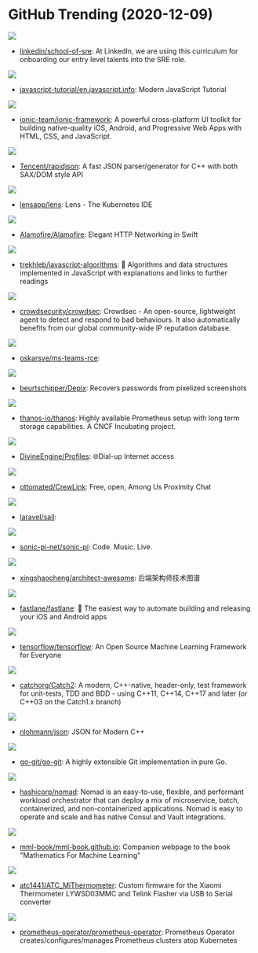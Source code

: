 # GitHub Trending (2020-12-09)

![](https://img.shields.io/badge/HTML-New%201-green?style=flat-square&logo=appveyor)
- [linkedin/school-of-sre](https://github.com/linkedin/school-of-sre): At LinkedIn, we are using this curriculum for onboarding our entry level talents into the SRE role.

![](https://img.shields.io/badge/HTML-New%20406-green?style=flat-square&logo=appveyor)
- [javascript-tutorial/en.javascript.info](https://github.com/javascript-tutorial/en.javascript.info): Modern JavaScript Tutorial

![](https://img.shields.io/badge/TypeScript-New%2026-green?style=flat-square&logo=appveyor)
- [ionic-team/ionic-framework](https://github.com/ionic-team/ionic-framework): A powerful cross-platform UI toolkit for building native-quality iOS, Android, and Progressive Web Apps with HTML, CSS, and JavaScript.

![](https://img.shields.io/badge/C%2B%2B-New%2084-green?style=flat-square&logo=appveyor)
- [Tencent/rapidjson](https://github.com/Tencent/rapidjson): A fast JSON parser/generator for C++ with both SAX/DOM style API

![](https://img.shields.io/badge/TypeScript-New%2071-green?style=flat-square&logo=appveyor)
- [lensapp/lens](https://github.com/lensapp/lens): Lens - The Kubernetes IDE

![](https://img.shields.io/badge/Swift-New%2039-green?style=flat-square&logo=appveyor)
- [Alamofire/Alamofire](https://github.com/Alamofire/Alamofire): Elegant HTTP Networking in Swift

![](https://img.shields.io/badge/JavaScript-New%20232-green?style=flat-square&logo=appveyor)
- [trekhleb/javascript-algorithms](https://github.com/trekhleb/javascript-algorithms): 📝 Algorithms and data structures implemented in JavaScript with explanations and links to further readings

![](https://img.shields.io/badge/Go-New%20103-green?style=flat-square&logo=appveyor)
- [crowdsecurity/crowdsec](https://github.com/crowdsecurity/crowdsec): Crowdsec - An open-source, lightweight agent to detect and respond to bad behaviours. It also automatically benefits from our global community-wide IP reputation database.

![](https://img.shields.io/badge/none-New%20436-green?style=flat-square&logo=appveyor)
- [oskarsve/ms-teams-rce](https://github.com/oskarsve/ms-teams-rce): 

![](https://img.shields.io/badge/Python-New%201-green?style=flat-square&logo=appveyor)
- [beurtschipper/Depix](https://github.com/beurtschipper/Depix): Recovers passwords from pixelized screenshots

![](https://img.shields.io/badge/Go-New%20152-green?style=flat-square&logo=appveyor)
- [thanos-io/thanos](https://github.com/thanos-io/thanos): Highly available Prometheus setup with long term storage capabilities. A CNCF Incubating project.

![](https://img.shields.io/badge/none-New%2077-green?style=flat-square&logo=appveyor)
- [DivineEngine/Profiles](https://github.com/DivineEngine/Profiles): 🌐Dial-up Internet access

![](https://img.shields.io/badge/TypeScript-New%20153-green?style=flat-square&logo=appveyor)
- [ottomated/CrewLink](https://github.com/ottomated/CrewLink): Free, open, Among Us Proximity Chat

![](https://img.shields.io/badge/Shell-New%20106-green?style=flat-square&logo=appveyor)
- [laravel/sail](https://github.com/laravel/sail): 

![](https://img.shields.io/badge/Ruby-New%20121-green?style=flat-square&logo=appveyor)
- [sonic-pi-net/sonic-pi](https://github.com/sonic-pi-net/sonic-pi): Code. Music. Live.

![](https://img.shields.io/badge/none-New%20324-green?style=flat-square&logo=appveyor)
- [xingshaocheng/architect-awesome](https://github.com/xingshaocheng/architect-awesome): 后端架构师技术图谱

![](https://img.shields.io/badge/Ruby-New%20159-green?style=flat-square&logo=appveyor)
- [fastlane/fastlane](https://github.com/fastlane/fastlane): 🚀 The easiest way to automate building and releasing your iOS and Android apps

![](https://img.shields.io/badge/C%2B%2B-New%2075-green?style=flat-square&logo=appveyor)
- [tensorflow/tensorflow](https://github.com/tensorflow/tensorflow): An Open Source Machine Learning Framework for Everyone

![](https://img.shields.io/badge/C%2B%2B-New%2061-green?style=flat-square&logo=appveyor)
- [catchorg/Catch2](https://github.com/catchorg/Catch2): A modern, C++-native, header-only, test framework for unit-tests, TDD and BDD - using C++11, C++14, C++17 and later (or C++03 on the Catch1.x branch)

![](https://img.shields.io/badge/C%2B%2B-New%20143-green?style=flat-square&logo=appveyor)
- [nlohmann/json](https://github.com/nlohmann/json): JSON for Modern C++

![](https://img.shields.io/badge/Go-New%2013-green?style=flat-square&logo=appveyor)
- [go-git/go-git](https://github.com/go-git/go-git): A highly extensible Git implementation in pure Go.

![](https://img.shields.io/badge/Go-New%20147-green?style=flat-square&logo=appveyor)
- [hashicorp/nomad](https://github.com/hashicorp/nomad): Nomad is an easy-to-use, flexible, and performant workload orchestrator that can deploy a mix of microservice, batch, containerized, and non-containerized applications. Nomad is easy to operate and scale and has native Consul and Vault integrations.

![](https://img.shields.io/badge/Jupyter%20Notebook-New%2047-green?style=flat-square&logo=appveyor)
- [mml-book/mml-book.github.io](https://github.com/mml-book/mml-book.github.io): Companion webpage to the book "Mathematics For Machine Learning"

![](https://img.shields.io/badge/C-New%2018-green?style=flat-square&logo=appveyor)
- [atc1441/ATC_MiThermometer](https://github.com/atc1441/ATC_MiThermometer): Custom firmware for the Xiaomi Thermometer LYWSD03MMC and Telink Flasher via USB to Serial converter

![](https://img.shields.io/badge/Go-New%2013-green?style=flat-square&logo=appveyor)
- [prometheus-operator/prometheus-operator](https://github.com/prometheus-operator/prometheus-operator): Prometheus Operator creates/configures/manages Prometheus clusters atop Kubernetes

